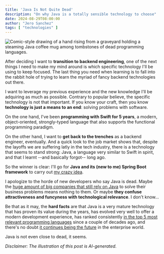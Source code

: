 ```yaml
---
title: 'Java Is Not Quite Dead'
description: "On why Java is a totally sensible technology to choose"
date: 2024-08-29T08:00:00
author: "Jero Sanchez"
tags: [ "technologies" ]
---
```


![Comic-style drawing of a hand rising from a graveyard holding a steaming Java coffee mug among tombstones of dead programming languages.](/blog/images/java-is-not-dead.png)

After deciding I want to **transition to backend engineering**, one of the next things I need to make my mind around is which specific technology I'll be using to keep focused. The last thing you need when learning is to fall into the rabbit hole of trying to learn the myriad of fancy backend technologies out there.

I want to leverage my previous experience and the new knowledge I'll be adquiring as much as possible. Contrary to popular believe, the specific technology is not that important. If you know your craft, then you know **technology is just a means to an end**: solving problems with software. 

On the one hand, I've been **programming with Swift for 5 years**, a modern, object-oriented, strongly-typed language that also supports the functional programming paradigm.

On the other hand, I want to **get back to the trenches** as a backend engineer, eventually. And a quick look to the job market shows that, despite the layoffs we are suffering latly in the tech industry, there is a technology that seems to stand strong: Java, a language very similar to Swift in spirit, and that I learnt --and basically forgot-- long ago. 

So the winner is clear: I'll go for **Java and its (new to me) Spring Boot framework** to carry out [my crazy idea](/blog/posts/a-crazy-idea).

I apologize to the horde of new developers who say Java is dead. Maybe the [huge amount of big companies that still rely on Java](https://www.jalasoft.com/blog/companies-that-use-java) to solve their business problems means nothing to them. Or maybe **they confuse attractiveness and funcyness with technological relevance**. I don't know...

Be that as it may, the **hard facts** are that Java is a very mature technology that has proven its value during the years, has evolved very well to offer a modern development experience, has ranked consistently [in the top 5 most relevant programming languages](https://www.tiobe.com/tiobe-index/) since a couple of decades ago, and there's no doubt [it continues being the future](https://blog.payara.fish/10-compelling-reasons-why-java-is-the-future-of-enterprise-app-development-in-2025) in the enterprise world.

Java is not even close to dead, it seems.

_Disclaimer: The illustration of this post is AI-generated._